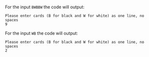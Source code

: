 For the input `BWBBW` the code will output:
```text
Please enter cards (B for black and W for white) as one line, no spaces
9
```

For the input `WB` the code will output:
```text
Please enter cards (B for black and W for white) as one line, no spaces
2
```
